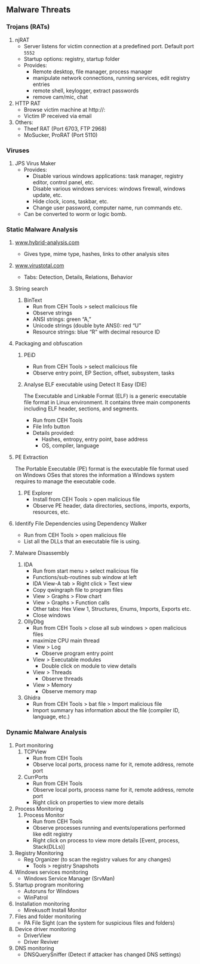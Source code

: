 ## Malware Threats

### Trojans (RATs)
1. njRAT
    - Server listens for victim connection at a predefined port. Default port `5552`
    - Startup options: registry, startup folder
    - Provides: 
      - Remote desktop, file manager, process manager
      - manipulate network connections, running services, edit registry entries
      - remote shell, keylogger, extract passwords
      - remove cam/mic, chat
2. HTTP RAT
   - Browse victim machine at http://<victim ip>:<predefined port>
   - Victim IP received via email
3. Others: 
   - Theef RAT (Port 6703, FTP 2968)
   - MoSucker, ProRAT (Port 5110)

 
### Viruses
1. JPS Virus Maker
   - Provides:
     - Disable various windows applications: task manager, registry editor, control panel, etc.
     - Disable various windows services: windows firewall, windows update, etc.
     - Hide clock, icons, taskbar, etc.
     - Change user password, computer name, run commands etc.
   - Can be converted to worm or logic bomb.

### Static Malware Analysis
1. www.hybrid-analysis.com
   - Gives type, mime type, hashes, links to other analysis sites
2. www.virustotal.com
    - Tabs: Detection, Details, Relations, Behavior
3. String search
   1. BinText
      - Run from CEH Tools > select malicious file
      - Observe strings
      - ANSI strings: green “A,” 
      - Unicode strings (double byte ANSI): red “U” 
      - Resource strings: blue “R” with decimal resource ID
4. Packaging and obfuscation
   1. PEiD
      - Run from CEH Tools > select malicious file
      - Observe entry point, EP Section, offset, subsystem, tasks
   2. Analyse ELF executable using Detect It Easy (DIE)

      The Executable and Linkable Format (ELF) is a generic executable file format in Linux environment. It contains three main components including ELF header, sections, and segments.
      - Run from CEH Tools
      - File Info button
      - Details provided:
          - Hashes, entropy, entry point, base address
          - OS, compiler, language
5. PE Extraction

   The Portable Executable (PE) format is the executable file format used on Windows OSes that stores the information a Windows system requires to manage the executable code.
   1. PE Explorer
      - Install from CEH Tools > open malicious file
      - Observe PE header, data directories, sections, imports, exports, resources, etc.
6. Identify File Dependencies using Dependency Walker
   - Run from CEH Tools > open malicious file
   - List all the DLLs that an executable file is using.
7. Malware Disassembly
   1. IDA
      - Run from start menu > select malicious file
      - Functions/sub-routines sub window at left
      - IDA View-A tab > Right click > Text view
      - Copy qwingraph file to program files
      - View > Graphs > Flow chart
      - View > Graphs > Function calls
      - Other tabs: Hex View 1, Structures, Enums, Imports, Exports etc.
      - Close windows
   2. OllyDbg
      - Run from CEH Tools > close all sub windows > open malicious files
      - maximize CPU main thread
      - View > Log
        - Observe program entry point
      - View > Executable modules
        - Double click on module to view details
      - View > Threads
        - Observe threads
      - View > Memory
        - Observe memory map
   3. Ghidra
      - Run from CEH Tools > bat file > Import malicious file
      - Import summary has information about the file (compiler ID, language, etc.)

### Dynamic Malware Analysis
1. Port monitoring
   1. TCPView
      - Run from CEH Tools
      - Observe local ports, process name for it, remote address, remote port
   2. CurrPorts
      - Run from CEH Tools
      - Observe local ports, process name for it, remote address, remote port
      - Right click on properties to view more details
2. Process Monitoring
   1. Process Monitor
      - Run from CEH Tools
      - Observe processes running and events/operations performed like edit registry
      - Right click on process to view more details [Event, process, Stack(DLLs)]
3. Registry Monitoring
   - Reg Organizer (to scan the registry values for any changes)
     - Tools > registry Snapshots
4. Windows services monitoring
   - Windows Service Manager (SrvMan)
5. Startup program monitoring
   - Autoruns for Windows
   - WinPatrol
6. Installation monitoring
   - Mirekusoft Install Monitor
7. Files and folder monitoring
   - PA File Sight (can the system for suspicious files and folders)
8. Device driver monitoring
   - DriverView
   - Driver Reviver
9. DNS monitoring
   - DNSQuerySniffer (Detect if attacker has changed DNS settings)